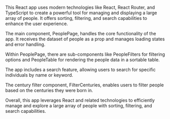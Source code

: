 This React app uses modern technologies like React, React Router, and TypeScript to create a powerful tool for managing and displaying a large array of people. It offers sorting, filtering, and search capabilities to enhance the user experience.

The main component, PeoplePage, handles the core functionality of the app. It receives the dataset of people as a prop and manages loading states and error handling.

Within PeoplePage, there are sub-components like PeopleFilters for filtering options and PeopleTable for rendering the people data in a sortable table.

The app includes a search feature, allowing users to search for specific individuals by name or keyword.

The century filter component, FilterCenturies, enables users to filter people based on the centuries they were born in.

Overall, this app leverages React and related technologies to efficiently manage and explore a large array of people with sorting, filtering, and search capabilities.
